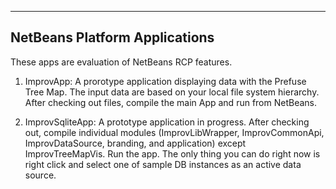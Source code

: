 -------------------------------------------------------
 NetBeans Platform Applications
-------------------------------------------------------

These apps are evaluation of NetBeans RCP features.

1. ImprovApp: A prorotype application displaying data with the Prefuse Tree Map.
The input data are based on your local file system hierarchy.  After checking out files, compile the main App and run from NetBeans.

2. ImprovSqliteApp: A prototype application in progress.
After checking out, compile individual modules (ImprovLibWrapper, ImprovCommonApi, ImprovDataSource, branding, and application)  except ImprovTreeMapVis.  Run the app.  The only thing you can do right now is right click and select one of sample DB instances as an active data source. 

